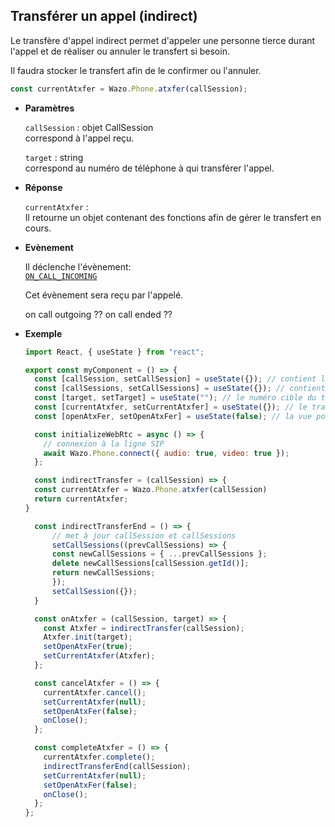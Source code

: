 ## Transférer un appel (indirect)

Le transfère d'appel indirect permet d'appeler une personne tierce durant l'appel et de réaliser ou annuler le transfert si besoin.

Il faudra stocker le transfert afin de le confirmer ou l'annuler.

```js
const currentAtxfer = Wazo.Phone.atxfer(callSession);
```

<div class="useless-tab-container">

- **Paramètres**

  `callSession` : objet CallSession  
  correspond à l'appel reçu.

  `target` : string  
  correspond au numéro de téléphone à qui transférer l'appel.

- **Réponse**

  `currentAtxfer` :  
  Il retourne un objet contenant des fonctions afin de gérer le transfert en cours.

- **Evènement**

  Il déclenche l'évènement:  
  [`ON_CALL_INCOMING`](fr/simpleapi/phoneEvents/onCallIncoming.md)

  Cet évènement sera reçu par l'appelé.

  on call outgoing ??
  on call ended ??

- **Exemple**

  ```js
  import React, { useState } from "react";

  export const myComponent = () => {
    const [callSession, setCallSession] = useState({}); // contient l'appel actif
    const [callSessions, setCallSessions] = useState({}); // contient l'ensemble des appels (en cours et disponible)
    const [target, setTarget] = useState(""); // le numéro cible du transfert d'appel
    const [currentAtxfer, setCurrentAtxfer] = useState({}); // le transfert d'appel
    const [openAtxFer, setOpenAtxFer] = useState(false); // la vue pour renseigner le transfert (bouton annuler confirmer)

    const initializeWebRtc = async () => {
      // connexion à la ligne SIP
      await Wazo.Phone.connect({ audio: true, video: true });
    };

    const indirectTransfer = (callSession) => {
    const currentAtxfer = Wazo.Phone.atxfer(callSession)
    return currentAtxfer;
  }

    const indirectTransferEnd = () => {
        // met à jour callSession et callSessions
        setCallSessions((prevCallSessions) => {
        const newCallSessions = { ...prevCallSessions };
        delete newCallSessions[callSession.getId()];
        return newCallSessions;
        });
        setCallSession({});
    }

    const onAtxfer = (callSession, target) => {
      const Atxfer = indirectTransfer(callSession);
      Atxfer.init(target);
      setOpenAtxFer(true);
      setCurrentAtxfer(Atxfer);
    };

    const cancelAtxfer = () => {
      currentAtxfer.cancel();
      setCurrentAtxfer(null);
      setOpenAtxFer(false);
      onClose();
    };

    const completeAtxfer = () => {
      currentAtxfer.complete();
      indirectTransferEnd(callSession);
      setCurrentAtxfer(null);
      setOpenAtxFer(false);
      onClose();
    };
  };
  ```

</div>
